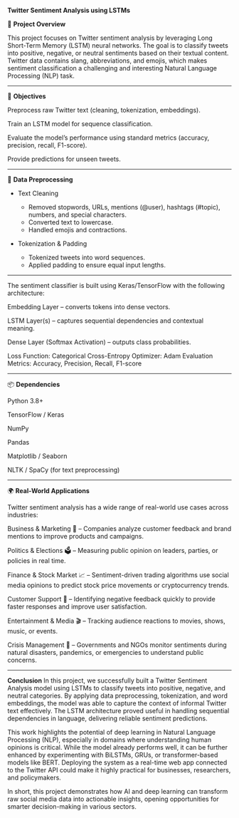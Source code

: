**Twitter Sentiment Analysis using LSTMs**

📌 **Project Overview**

This project focuses on Twitter sentiment analysis by leveraging Long Short-Term Memory (LSTM) neural networks. The goal is to classify tweets into positive, negative, or neutral sentiments based on their textual content. Twitter data contains slang, abbreviations, and emojis, which makes sentiment classification a challenging and interesting Natural Language Processing (NLP) task.

---

🎯 **Objectives**

Preprocess raw Twitter text (cleaning, tokenization, embeddings).

Train an LSTM model for sequence classification.

Evaluate the model’s performance using standard metrics (accuracy, precision, recall, F1-score).

Provide predictions for unseen tweets.

---

🔧 **Data Preprocessing**

- Text Cleaning
    - Removed stopwords, URLs, mentions (@user), hashtags (#topic), numbers, and special characters.
    - Converted text to lowercase.
    - Handled emojis and contractions.

- Tokenization & Padding
    - Tokenized tweets into word sequences.
    - Applied padding to ensure equal input lengths.

---

The sentiment classifier is built using Keras/TensorFlow with the following architecture:

Embedding Layer – converts tokens into dense vectors.

LSTM Layer(s) – captures sequential dependencies and contextual meaning.

Dense Layer (Softmax Activation) – outputs class probabilities.

Loss Function: Categorical Cross-Entropy
Optimizer: Adam
Evaluation Metrics: Accuracy, Precision, Recall, F1-score

---

📦 **Dependencies**

Python 3.8+

TensorFlow / Keras

NumPy

Pandas

Matplotlib / Seaborn

NLTK / SpaCy (for text preprocessing)

---

🌍 **Real-World Applications**

Twitter sentiment analysis has a wide range of real-world use cases across industries:

Business & Marketing 🏢 – Companies analyze customer feedback and brand mentions to improve products and campaigns.

Politics & Elections 🗳 – Measuring public opinion on leaders, parties, or policies in real time.

Finance & Stock Market 📈 – Sentiment-driven trading algorithms use social media opinions to predict stock price movements or cryptocurrency trends.

Customer Support 💬 – Identifying negative feedback quickly to provide faster responses and improve user satisfaction.

Entertainment & Media 🎬 – Tracking audience reactions to movies, shows, music, or events.

Crisis Management 🚨 – Governments and NGOs monitor sentiments during natural disasters, pandemics, or emergencies to understand public concerns.

---

**Conclusion**
In this project, we successfully built a Twitter Sentiment Analysis model using LSTMs to classify tweets into positive, negative, and neutral categories. By applying data preprocessing, tokenization, and word embeddings, the model was able to capture the context of informal Twitter text effectively. The LSTM architecture proved useful in handling sequential dependencies in language, delivering reliable sentiment predictions.

This work highlights the potential of deep learning in Natural Language Processing (NLP), especially in domains where understanding human opinions is critical. While the model already performs well, it can be further enhanced by experimenting with BiLSTMs, GRUs, or transformer-based models like BERT. Deploying the system as a real-time web app connected to the Twitter API could make it highly practical for businesses, researchers, and policymakers.

In short, this project demonstrates how AI and deep learning can transform raw social media data into actionable insights, opening opportunities for smarter decision-making in various sectors.

